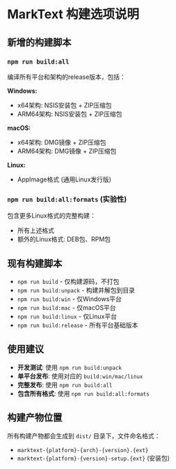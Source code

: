 # MarkText 构建选项说明

## 新增的构建脚本

### `npm run build:all`
编译所有平台和架构的release版本，包括：

**Windows:**
- x64架构: NSIS安装包 + ZIP压缩包
- ARM64架构: NSIS安装包 + ZIP压缩包

**macOS:**
- x64架构: DMG镜像 + ZIP压缩包
- ARM64架构: DMG镜像 + ZIP压缩包

**Linux:**
- AppImage格式 (通用Linux发行版)

### `npm run build:all:formats` (实验性)
包含更多Linux格式的完整构建：
- 所有上述格式
- 额外的Linux格式: DEB包、RPM包

## 现有构建脚本

- `npm run build` - 仅构建源码，不打包
- `npm run build:unpack` - 构建并解包到目录
- `npm run build:win` - 仅Windows平台
- `npm run build:mac` - 仅macOS平台  
- `npm run build:linux` - 仅Linux平台
- `npm run build:release` - 所有平台基础版本

## 使用建议

- **开发测试**: 使用 `npm run build:unpack`
- **单平台发布**: 使用对应的 `build:win/mac/linux`
- **完整发布**: 使用 `npm run build:all`
- **包含所有格式**: 使用 `npm run build:all:formats`

## 构建产物位置

所有构建产物都会生成到 `dist/` 目录下，文件命名格式：
- `marktext-{platform}-{arch}-{version}.{ext}`
- `marktext-{platform}-{version}-setup.{ext}` (安装包)